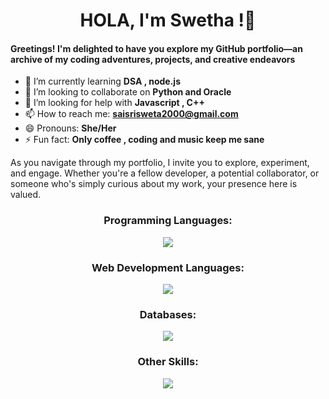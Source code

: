 <h1 align='center'> HOLA, I'm Swetha !👋</h1>
<h4 align="left">Greetings! I'm delighted to have you explore my GitHub portfolio—an archive of my coding adventures, projects, and creative endeavors</h4>

- 🌱 I’m currently learning **DSA , node.js**
- 👯 I’m looking to collaborate on **Python and Oracle**
- 🤔 I’m looking for help with **Javascript , C++**
- 📫 How to reach me: **saisrisweta2000@gmail.com**
- 😄 Pronouns: **She/Her**
- ⚡ Fun fact: **Only coffee , coding and music keep me sane**
 
<p align="left">As you navigate through my portfolio, I invite you to explore, experiment, and engage. Whether you're a fellow developer, a potential collaborator, or someone who's simply curious about my work, your presence here is valued.</p>

<h3 align="center">Programming Languages: </h3>
<p align="center"><a href="https://skillicons.dev"><img src="https://skillicons.dev/icons?i=c,py,java"/></a></p>
<h3 align="center">Web Development Languages: </h3>
<p align="center"><a href="https://skillicons.dev"><img src="https://skillicons.dev/icons?i=html,css,js"/></a></p>
<h3 align="center">Databases: </h3>
<p align="center"><a href="https://skillicons.dev"><img src="https://skillicons.dev/icons?i=mysql"/></a></p>
<h3 align="center">Other Skills: </h3>
<p align="center"><a href="https://skillicons.dev"><img src="https://skillicons.dev/icons?i=visualstudio,vscode,github"/></a></p>
